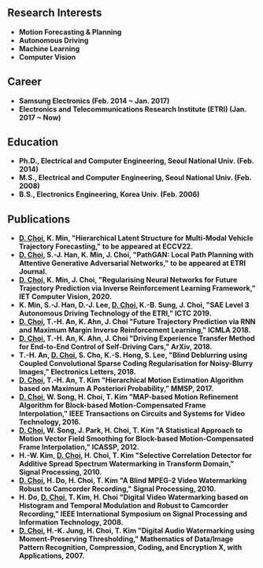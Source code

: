 ## Research Interests
+ **Motion Forecasting & Planning**
+ **Autonomous Driving**
+ **Machine Learning**
+ **Computer Vision**

## Career
+ **Samsung Electronics (Feb. 2014 ~ Jan. 2017)**
+ **Electronics and Telecommunications Research Institute (ETRI) (Jan. 2017 ~ Now)**

## Education
+ **Ph.D., Electrical and Computer Engineering, Seoul National Univ. (Feb. 2014)**
+ **M.S., Electrical and Computer Engineering, Seoul National Univ. (Feb. 2008)**
+ **B.S., Electronics Engineering, Korea Univ. (Feb. 2006)**

## Publications
+ **<ins>D. Choi</ins>, K. Min, "Hierarchical Latent Structure for Multi-Modal Vehicle Trajectory Forecasting," to be appeared at ECCV22.**
+ **<ins>D. Choi</ins>, S.-J. Han, K. Min, J. Choi, "PathGAN: Local Path Planning with Attentive Generative Adversarial Networks," to be appeared at ETRI Journal.**
+ **<ins>D. Choi</ins>, K. Min, J. Choi, "Regularising Neural Networks for Future Trajectory Prediction via Inverse Reinforcement Learning Framework," IET Computer Vision, 2020.**
+ **K. Min, S.-J. Han, D.-J. Lee, <ins>D. Choi</ins>, K.-B. Sung, J. Choi, "SAE Level 3 Autonomous Driving Technology of the ETRI," ICTC 2019.**
+ **<ins>D. Choi</ins>, T.-H. An, K. Ahn, J. Choi "Future Trajectory Prediction via RNN and Maximum Margin Inverse Reinforcement Learning," ICMLA 2018.**
+ **<ins>D. Choi</ins>, T.-H. An, K. Ahn, J. Choi "Driving Experience Transfer Method for End-to-End Control of Self-Driving Cars," ArXiv, 2018.**
+ **T.-H. An, <ins>D. Choi</ins>, S. Cho, K.-S. Hong, S. Lee, "Blind Deblurring using Coupled Convolutional Sparse Coding Regularisation for Noisy-Blurry Images," Electronics Letters, 2018.**
+ **<ins>D. Choi</ins>, T.-H. An, T. Kim "Hierarchical Motion Estimation Algorithm based on Maximum A Posteriori Probability," MMSP, 2017.**
+ **<ins>D. Choi</ins>, W. Song, H. Choi, T. Kim "MAP-based Motion Refinement Algorithm for Block-based Motion-Compensated Frame Interpolation," IEEE Transactions on Circuits and Systems for Video Technology, 2016.**
 + **<ins>D. Choi</ins>, W. Song, J. Park, H. Choi, T. Kim "A Statistical Approach to Motion Vector Field Smoothing for Block-based Motion-Compensated Frame Interpolation," ICASSP, 2012.**
+ **H.-W. Kim, <ins>D. Choi</ins>, H. Choi, T. Kim "Selective Correlation Detector for Additive Spread Spectrum Watermarking in Transform Domain," Signal Processing, 2010.**
+ **<ins>D. Choi</ins>, H. Do, H. Choi, T. Kim "A Blind MPEG-2 Video Watermarking Robust to Camcorder Recording," Signal Processing, 2010.**
+ **H. Do, <ins>D. Choi</ins>, T. Kim, H. Choi "Digital Video Watermarking based on Histogram and Temporal Modulation and Robust to Camcorder Recording," IEEE International Symposium on Signal Processing and Information Technology, 2008.**
+ **<ins>D. Choi</ins>, H.-K. Jung, H. Choi, T. Kim "Digital Audio Watermarking using Moment-Preserving Thresholding," Mathematics of Data/Image Pattern Recognition, Compression, Coding, and Encryption X, with Applications, 2007.** 
